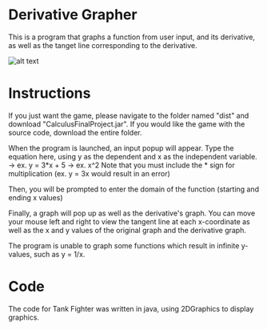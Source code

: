 # Derivative Grapher

This is a program that graphs a function from user input, and its derivative, as well as the tanget line corresponding to the derivative.

![alt text](http://dpeng.me/Derivative-Grapher.png)

# Instructions
If you just want the game, please navigate to the folder named "dist" and download "CalculusFinalProject.jar". If you would like the game with the source code, download the entire folder.

When the program is launched, an input popup will appear. Type the equation here, using y as the dependent and x as the independent variable.  
    -> ex. y = 3*x + 5
	-> ex. x^2
Note that you must include the * sign for multiplication (ex. y = 3x would result in an error)

Then, you will be prompted to enter the domain of the function (starting and ending x values)

Finally, a graph will pop up as well as the derivative's graph. You can move your mouse left and right to view the tangent line at each x-coordinate as well as the x and y values of the original graph and the derivative graph.

The program is unable to graph some functions which result in infinite y-values, such as y = 1/x.

# Code 
The code for Tank Fighter was written in java, using 2DGraphics to display graphics.

